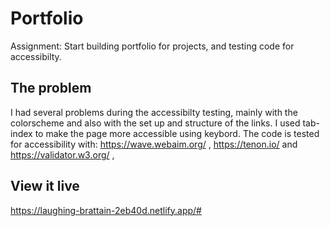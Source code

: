 # Portfolio
Assignment: Start building portfolio for projects, and testing code for accessibilty.

## The problem
I had several problems during the accessibilty testing, mainly with the colorscheme and also with the set up and structure of the links. I used tab-index to make the page more accessible using keybord.
The code is tested for accessibility with: https://wave.webaim.org/ , https://tenon.io/ and https://validator.w3.org/ ,

## View it live

https://laughing-brattain-2eb40d.netlify.app/#